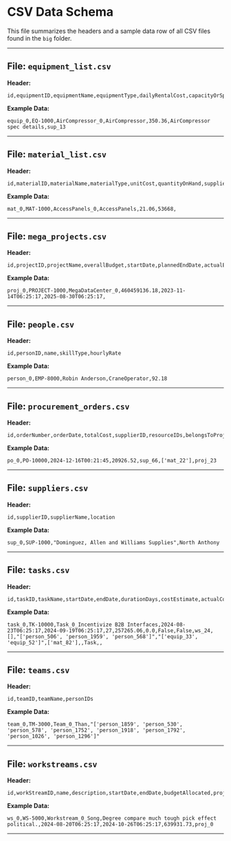 # CSV Data Schema  
  
This file summarizes the headers and a sample data row of all CSV files found in the `big` folder.  
  
---  
  
## File: `equipment_list.csv`  
**Header:**  
```csv  
id,equipmentID,equipmentName,equipmentType,dailyRentalCost,capacityOrSpecs,supplierID  
```  
**Example Data:**  
```csv  
equip_0,EQ-1000,AirCompressor_0,AirCompressor,350.36,AirCompressor spec details,sup_13  
```  
---  
  
## File: `material_list.csv`  
**Header:**  
```csv  
id,materialID,materialName,materialType,unitCost,quantityOnHand,supplierID  
```  
**Example Data:**  
```csv  
mat_0,MAT-1000,AccessPanels_0,AccessPanels,21.06,53668,  
```  
---  
  
## File: `mega_projects.csv`  
**Header:**  
```csv  
id,projectID,projectName,overallBudget,startDate,plannedEndDate,actualEndDate  
```  
**Example Data:**  
```csv  
proj_0,PROJECT-1000,MegaDataCenter_0,460459136.18,2023-11-14T06:25:17,2025-08-30T06:25:17,  
```  
---  
  
## File: `people.csv`  
**Header:**  
```csv  
id,personID,name,skillType,hourlyRate  
```  
**Example Data:**  
```csv  
person_0,EMP-8000,Robin Anderson,CraneOperator,92.18  
```  
---  
  
## File: `procurement_orders.csv`  
**Header:**  
```csv  
id,orderNumber,orderDate,totalCost,supplierID,resourceIDs,belongsToProjectID  
```  
**Example Data:**  
```csv  
po_0,PO-10000,2024-12-16T00:21:45,20926.52,sup_66,['mat_22'],proj_23  
```  
---  
  
## File: `suppliers.csv`  
**Header:**  
```csv  
id,supplierID,supplierName,location  
```  
**Example Data:**  
```csv  
sup_0,SUP-1000,"Dominguez, Allen and Williams Supplies",North Anthony  
```  
---  
  
## File: `tasks.csv`  
**Header:**  
```csv  
id,taskID,taskName,startDate,endDate,durationDays,costEstimate,actualCost,isCritical,milestoneFlag,workStreamID,dependsOnIDs,laborIDs,equipmentIDs,materialIDs,teamID,classType,commissioningChecklist,passDate  
```  
**Example Data:**  
```csv  
task_0,TK-10000,Task_0_Incentivize B2B Interfaces,2024-08-23T06:25:17,2024-09-19T06:25:17,27,257265.06,0.0,False,False,ws_24,[],"['person_506', 'person_1959', 'person_568']","['equip_33', 'equip_52']",['mat_82'],,Task,,  
```  
---  
  
## File: `teams.csv`  
**Header:**  
```csv  
id,teamID,teamName,personIDs  
```  
**Example Data:**  
```csv  
team_0,TM-3000,Team_0_Than,"['person_1859', 'person_530', 'person_578', 'person_1752', 'person_1918', 'person_1792', 'person_1026', 'person_1296']"  
```  
---  
  
## File: `workstreams.csv`  
**Header:**  
```csv  
id,workStreamID,name,description,startDate,endDate,budgetAllocated,projectID  
```  
**Example Data:**  
```csv  
ws_0,WS-5000,Workstream_0_Song,Degree compare much tough pick effect political.,2024-08-20T06:25:17,2024-10-26T06:25:17,639931.73,proj_0  
```  
---  
  
